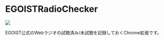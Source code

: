 # EGOISTRadioChecker

<img src="https://user-images.githubusercontent.com/10630083/89124150-b5d3be00-d50f-11ea-9576-3a7ccbdc7f26.gif">

EGOIST公式のWebラジオの試聴済み/未試聴を記録しておくChrome拡張です。
